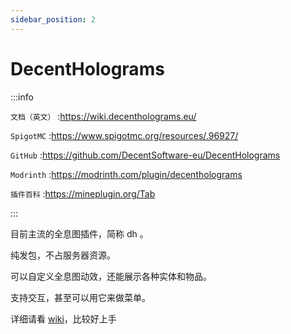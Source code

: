 ```yaml
---
sidebar_position: 2
---
```


# DecentHolograms

:::info

`文档（英文）` :https://wiki.decentholograms.eu/

`SpigotMC` :https://www.spigotmc.org/resources/.96927/

`GitHub` :https://github.com/DecentSoftware-eu/DecentHolograms

`Modrinth` :https://modrinth.com/plugin/decentholograms

`插件百科` :https://mineplugin.org/Tab

:::

目前主流的全息图插件，简称 dh 。

纯发包，不占服务器资源。

可以自定义全息图动效，还能展示各种实体和物品。

支持交互，甚至可以用它来做菜单。

详细请看 [wiki](https://wiki.decentholograms.eu/)，比较好上手
